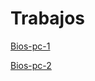# Trabajos
[Bios-pc-1](https://alejandrosanchezman.github.io/hardening/Bios-pc-1/index.html)

[Bios-pc-2](https://alejandrosanchezman.github.io/hardening/Bios-pc-2/index.html)
